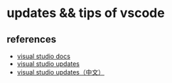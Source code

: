# updates && tips of vscode

## references

- [visual studio docs](https://code.visualstudio.com/docs)
- [visual studio updates](https://code.visualstudio.com/updates)
- [visual studio updates（中文）](https://www.oschina.net/p/visual-studio-code)
